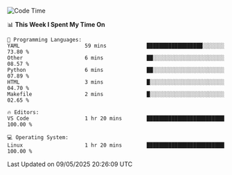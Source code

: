 
<!--START_SECTION:waka-->
![Code Time](http://img.shields.io/badge/Code%20Time-749%20hrs%2041%20mins-blue)

📊 **This Week I Spent My Time On** 

```text
💬 Programming Languages: 
YAML                     59 mins             ██████████████████░░░░░░░   73.80 % 
Other                    6 mins              ██░░░░░░░░░░░░░░░░░░░░░░░   08.57 % 
Python                   6 mins              ██░░░░░░░░░░░░░░░░░░░░░░░   07.89 % 
HTML                     3 mins              █░░░░░░░░░░░░░░░░░░░░░░░░   04.70 % 
Makefile                 2 mins              █░░░░░░░░░░░░░░░░░░░░░░░░   02.65 % 

🔥 Editors: 
VS Code                  1 hr 20 mins        █████████████████████████   100.00 % 

💻 Operating System: 
Linux                    1 hr 20 mins        █████████████████████████   100.00 % 
```


 Last Updated on 09/05/2025 20:26:09 UTC
<!--END_SECTION:waka-->
